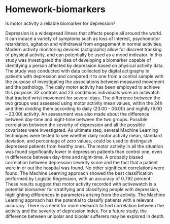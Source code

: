 # Homework-biomarkers
Is motor activity a reliable biomarker for depression?


Depression is a widespread illness that affects people all around the world. It can induce a variety of symptoms such as loss of interest, psychomotor retardation, agitation and withdrawal from engagement in normal activities. Modern activity monitoring devices (actigraphs) allow for discreet tracking of physical activity, and can potentially be used as a mood indicator. In this study was investigated the idea of developing a biomarker capable of identifying a person affected by depression based on physical activity data. The study was conducted with data collected by digital actigraphy in patients with depression and compared it to one from a control sample with the purpose of investigating the associations between measured movement and the pathology. The daily motor activity has been employed to achieve this purpose. 32 controls and 23 conditions individuals wore an actiwatch that tracked wrist movement for several days. The difference between the two groups was assessed using motor activity mean values, within the 24h and then dividing them according to daily (23.00 - 06.00) and nightly (6.00 – 23.00) activity. An assessment was also made about the difference between day-time and night-time between the two groups. Possible correlation between the severity of depression and all the possible covariates were investigated. As ultimate step, several Machine Learning techniques were tested to see whether daily motor activity mean, standard deviation, and percentage of zero values, could be used to distinguish depressed patients from healthy ones. The motor activity in all the situation was found significantly lower in depression patients than control one, even in difference between day-time and night-time. A probably biased correlation between depression severity score and the fact that a patient were in or out the hospital was found. No other significant correlations were found. The Machine Learning approach showed the best classification performed by Logistic Regression, with an accuracy of 0.792 percent. These results suggest that motor activity recorded with activewatch is a potential biomarker for stratifying and classifying people with depression, highlighting differences in parameters arising from the activity. The Machine Learning approach has the potential to classify patients with a relevant accuracy. There is a need for more research to find correlation between the activity and the severity of depression index. For a future study, the difference between unipolar and bipolar sufferers may be explored in depth.
